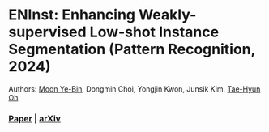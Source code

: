 # ENInst: Enhancing Weakly-supervised Low-shot Instance Segmentation (Pattern Recognition, 2024)
Authors: [Moon Ye-Bin](https://sites.google.com/g.postech.edu/moon-ye-bin), Dongmin Choi, Yongjin Kwon, Junsik Kim, [Tae-Hyun Oh](https://ami.postech.ac.kr/members/tae-hyun-oh)

### [Paper](https://www.sciencedirect.com/science/article/abs/pii/S0031320323005861) | [arXiv](https://arxiv.org/abs/2302.09765)
